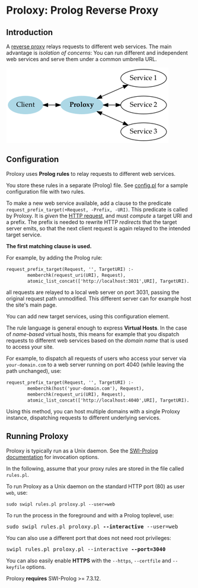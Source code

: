 # Proloxy: Prolog Reverse Proxy

## Introduction

A [reverse proxy](https://en.wikipedia.org/wiki/Reverse_proxy)
relays requests to different web services. The main advantage is
*isolation of concerns*: You can run different and independent web
services and serve them under a common umbrella URL.

![Proloxy: Reverse proxy written in Prolog](proloxy.png)

## Configuration

Proloxy uses **Prolog rules** to relay requests to different web services.

You store these rules in a separate (Prolog) file. See
[config.pl](config.pl) for a sample configuration file with two rules.

To make a new web service available, add a clause to the predicate
`request_prefix_target(+Request, -Prefix, -URI)`. This predicate is
called by Proloxy. It is *given* the [HTTP
request](http://eu.swi-prolog.org/pldoc/man?predicate=http_read_request/2),
and must *compute* a target&nbsp;URI and a&nbsp;prefix. The prefix is
needed to rewrite HTTP&nbsp;*redirects* that the target server emits,
so that the next client request is again relayed to the intended
target service.

**The first matching clause is used.**

For example, by adding the Prolog rule:

    request_prefix_target(Request, '', TargetURI) :-
            memberchk(request_uri(URI), Request),
            atomic_list_concat(['http://localhost:3031',URI], TargetURI).

all requests are relayed to a local web server on port 3031,
passing the original request path unmodified. This different server
can for example host the site's main page.

You can add new target services, using this configuration element.

The rule language is general enough to express **Virtual Hosts**. In
the case of *name-based* virtual hosts, this means for example that
you dispatch requests to different web services based on the *domain
name* that is used to access your site.

For example, to dispatch all requests of users who access your server
via `your-domain.com` to a web server running on port&nbsp;4040 (while
leaving the path unchanged), use:

    request_prefix_target(Request, '', TargetURI) :-
            memberchk(host('your-domain.com'), Request),
            memberchk(request_uri(URI), Request),
            atomic_list_concat(['http://localhost:4040',URI], TargetURI).

Using this method, you can host multiple domains with a single Proloxy
instance, dispatching requests to different underlying services.

## Running Proloxy

Proloxy is typically run as a Unix daemon. See the [SWI-Prolog
documentation](http://eu.swi-prolog.org/pldoc/man?section=httpunixdaemon)
for invocation options.

In the following, assume that your proxy rules are stored in the file
called `rules.pl`.

To run Proloxy as a Unix daemon on the standard HTTP port (80) as user
`web`, use:

    sudo swipl rules.pl proloxy.pl --user=web

To run the process in the foreground and with a Prolog toplevel, use:

<pre>
sudo swipl rules.pl proloxy.pl <b>--interactive</b> --user=web
</pre>

You can also use a different port that does not need root privileges:

<pre>
swipl rules.pl proloxy.pl --interactive <b>--port=3040</b>
</pre>

You can also easily enable **HTTPS** with the `--https`, `--certfile`
and `--keyfile` options.


Proloxy **requires** SWI-Prolog &gt;= 7.3.12.
